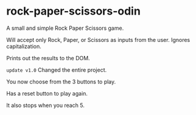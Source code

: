 # rock-paper-scissors-odin

A small and simple Rock Paper Scissors game.

Will accept only Rock, Paper, or Scissors as inputs from the user.
Ignores capitalization. 

Prints out the results to the DOM.

``` update v1.0 ```
Changed the entire project.

You now choose from the 3 buttons to play.

Has a reset button to play again.

It also stops when you reach 5. 
